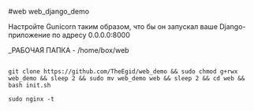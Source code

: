 #web web_django_demo

Настройте Gunicorn таким образом, что бы он запускал ваше Django-приложение по адресу 0.0.0.0:8000 



_РАБОЧАЯ ПАПКА - /home/box/web


```

git clone https://github.com/TheEgid/web_demo && sudo chmod g+rwx web_demo && sleep 2 && sudo mv web_demo web && sleep 2 && cd web && bash init.sh

sudo nginx -t

```
